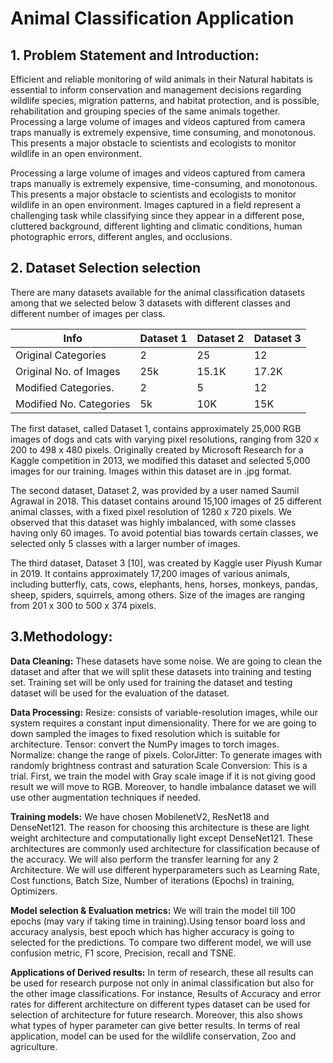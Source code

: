 # Animal Classification Application

## 1.	Problem Statement and Introduction:

Efficient and reliable monitoring of wild animals in their Natural habitats is essential to inform conservation and management decisions regarding wildlife species, migration patterns, and habitat protection, and is possible, rehabilitation and grouping species of the same animals together. Processing a large volume of images and videos captured from camera traps manually is extremely expensive, time consuming, and monotonous. This presents a major obstacle to scientists and ecologists to monitor wildlife in an open environment.

Processing a large volume of images and videos captured from camera traps manually is extremely expensive, time-consuming, and monotonous. This presents a major obstacle to scientists and ecologists to monitor wildlife in an open environment. Images captured in a field represent a challenging task while classifying since they appear in a different pose, cluttered background, different lighting and climatic conditions, human photographic errors, different angles, and occlusions.


## 2.	Dataset Selection selection 

There are many datasets available for the animal classification datasets among that we selected below 3 datasets with different classes and different number of images per class.

| Info 		         |Dataset 1|Dataset 2|Dataset 3|
| -----------------------|---------|---------|---------|
| Original  Categories   | 2	  |25       | 12       |		
| Original No. of Images | 25k    | 15.1K   | 17.2K   |
| Modified Categories.   | 2| 5| 12| 
| Modified No. Categories| 5k| 10K| 15K|

The first dataset, called Dataset 1, contains approximately 25,000 RGB images of dogs and cats with varying pixel resolutions, ranging from 320 x 200 to 498 x 480 pixels.  Originally created by Microsoft Research for a Kaggle competition in 2013, we modified this dataset and selected 5,000 images for our training. Images within this dataset are in .jpg format.

The second dataset, Dataset 2, was provided by a user named Saumil Agrawal in 2018. This dataset contains around 15,100 images of 25 different animal classes, with a fixed pixel resolution of 1280 x 720 pixels. We observed that this dataset was highly imbalanced, with some classes having only 60 images. To avoid potential bias towards certain classes, we selected only 5 classes with a larger number of images.

The third dataset, Dataset 3 [10], was created by Kaggle user Piyush Kumar in 2019. It contains approximately 17,200 images of various animals, including butterfly, cats, cows, elephants, hens, horses, monkeys, pandas, sheep, spiders, squirrels, among others. Size of the images are ranging from 201 x 300 to 500 x 374 pixels.

## 3.Methodology:

**Data Cleaning:**
	These datasets have some noise. We are going to clean the dataset and after that we will split these datasets into training and testing set. Training set will 	be only used for training the dataset and testing dataset will be used for the evaluation of the dataset.

**Data Processing:**
	Resize: consists of variable-resolution images, while our system requires a constant input dimensionality. There for we are going to down sampled the images to  	 fixed resolution which is suitable for architecture.
	Tensor: convert the NumPy images to torch images.
	Normalize: change the range of pixels.
	ColorJitter: To generate images with randomly brightness contrast and saturation 
	Scale Conversion: This is a trial. First, we train the model with Gray scale image if it is not giving good result we will move to RGB.
	Moreover, to handle imbalance dataset we will use other augmentation techniques if needed.
	
**Training models:**
We have chosen MobilenetV2, ResNet18 and DenseNet121. The reason for choosing this architecture is these are light weight architecture and computationally 	light except DenseNet121. These architectures are commonly used architecture for classification because of the accuracy. We will also perform the transfer 	   	learning for any 2 Architecture. We will use different hyperparameters such as Learning Rate, Cost functions, Batch Size, Number of iterations (Epochs) in 	   training, Optimizers.

**Model selection & Evaluation metrics:**
We will train the model till 100 epochs (may vary if taking time in training).Using tensor board loss and accuracy analysis, best epoch which has higher 	accuracy is going to selected for the predictions.
To compare two different model, we will use confusion metric, F1 score, Precision, recall and TSNE.

**Applications of Derived results:**
In term of research, these all results can be used for research purpose not only in animal classification but also for the other image classifications. For instance, Results of Accuracy and error rates for different architecture on different types dataset can be used for selection of architecture for future research. Moreover, this also shows what types of hyper parameter can give better results. In terms of real application, model can be used for the wildlife conservation, Zoo and agriculture. 

